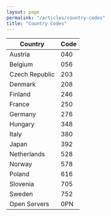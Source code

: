 ```yaml
---
layout: page
permalink: "/articles/country-codes"
title: "Country Codes"
---
```

|Country|Code|
|-------|----|
| Austria |	040 |
| Belgium	|056 |
| Czech Republic | 203 |
| Denmark	| 208 |
| Finland	| 246 |
| France	| 250 |
| Germany	| 276 |
| Hungary	| 348 |
| Italy	|380 |
| Japan	| 392 |
| Netherlands	| 528 |
| Norway | 578 |
| Poland | 616 |
| Slovenia | 705 |
| Sweden | 752 |
| Open Servers | 0PN |
